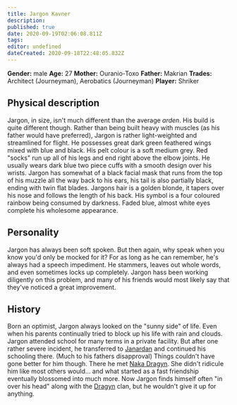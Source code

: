 ```yaml
---
title: Jargon Kavner
description: 
published: true
date: 2020-09-19T02:06:08.811Z
tags: 
editor: undefined
dateCreated: 2020-09-18T22:48:05.832Z
---
```


**Gender:** male
**Age:** 27
**Mother:** Ouranio-Toxo
**Father:** Makrian
**Trades:** Architect (Journeyman), Aerobatics (Journeyman)
**Player:** Shriker

## Physical description

Jargon, in size, isn't much different than the average *arden*. His build is quite different though. Rather than being built heavy with muscles (as his father would have preferred), Jargon is rather light-weighted and streamlined for flight. He possesses great dark green feathered wings mixed with blue and black. His pelt colour is a soft medium grey. Red "socks" run up all of his legs and end right above the elbow joints. He usually wears dark blue two piece cuffs with a smooth design over his wrists. Jargon has somewhat of a black facial mask that runs from the top of his muzzle all the way back to his ears, his tail is also partially black, ending with twin flat blades. Jargons hair is a golden blonde, it tapers over his nose and follows the length of his back. His symbol is a four coloured rainbow being consumed by darkness. Faded blue, almost white eyes complete his wholesome appearance.

## Personality

Jargon has always been soft spoken. But then again, why speak when you know you'd only be mocked for it? For as long as he can remember, he's always had a speech impediment. He stammers, leaves out whole words, and even sometimes locks up completely. Jargon hass been working diligently on this problem, and many of his friends would most likely say that they've noticed a great improvement.

## History

Born an optimist, Jargon always looked on the "sunny side" of life. Even when his parents continually tried to block up his life with rain and clouds. Jargon attended school for many terms in a private facility. But after one rather severe incident, he transferred to [Janardan](/schools/janardan-academy) and continued his schooling there. (Much to his fathers disapproval) Things couldn't have gone better for him though. There he met [Naka Dragyn](/characters/naka-dragyn). She didn't ridicule him like most others would... and what started as a fast friendship eventually blossomed into much more. Now Jargon finds himself often "in over his head" along with the [Dragyn](/genealogy/dragyn) clan, but he wouldn't give it up for anything.

